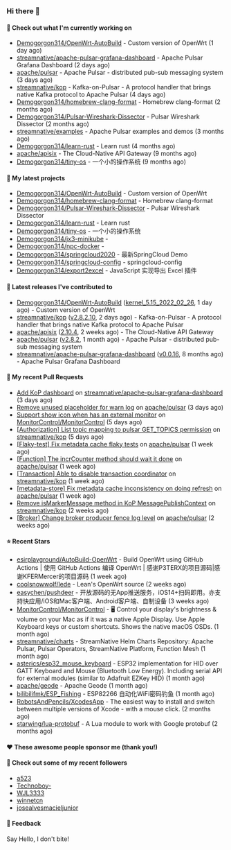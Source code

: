 ### Hi there 👋

#### 👷 Check out what I'm currently working on

- [Demogorgon314/OpenWrt-AutoBuild](https://github.com/Demogorgon314/OpenWrt-AutoBuild) - Custom version of OpenWrt (1 day ago)
- [streamnative/apache-pulsar-grafana-dashboard](https://github.com/streamnative/apache-pulsar-grafana-dashboard) - Apache Pulsar Grafana Dashboard (2 days ago)
- [apache/pulsar](https://github.com/apache/pulsar) - Apache Pulsar - distributed pub-sub messaging system (3 days ago)
- [streamnative/kop](https://github.com/streamnative/kop) - Kafka-on-Pulsar - A protocol handler that brings native Kafka protocol to Apache Pulsar (4 days ago)
- [Demogorgon314/homebrew-clang-format](https://github.com/Demogorgon314/homebrew-clang-format) - Homebrew clang-format (2 months ago)
- [Demogorgon314/Pulsar-Wireshark-Dissector](https://github.com/Demogorgon314/Pulsar-Wireshark-Dissector) - Pulsar Wireshark Dissector (2 months ago)
- [streamnative/examples](https://github.com/streamnative/examples) - Apache Pulsar examples and demos (3 months ago)
- [Demogorgon314/learn-rust](https://github.com/Demogorgon314/learn-rust) - Learn rust (4 months ago)
- [apache/apisix](https://github.com/apache/apisix) - The Cloud-Native API Gateway (9 months ago)
- [Demogorgon314/tiny-os](https://github.com/Demogorgon314/tiny-os) - 一个小的操作系统 (9 months ago)

#### 🌱 My latest projects

- [Demogorgon314/OpenWrt-AutoBuild](https://github.com/Demogorgon314/OpenWrt-AutoBuild) - Custom version of OpenWrt
- [Demogorgon314/homebrew-clang-format](https://github.com/Demogorgon314/homebrew-clang-format) - Homebrew clang-format
- [Demogorgon314/Pulsar-Wireshark-Dissector](https://github.com/Demogorgon314/Pulsar-Wireshark-Dissector) - Pulsar Wireshark Dissector
- [Demogorgon314/learn-rust](https://github.com/Demogorgon314/learn-rust) - Learn rust
- [Demogorgon314/tiny-os](https://github.com/Demogorgon314/tiny-os) - 一个小的操作系统
- [Demogorgon314/jx3-minikube](https://github.com/Demogorgon314/jx3-minikube) - 
- [Demogorgon314/npc-docker](https://github.com/Demogorgon314/npc-docker) - 
- [Demogorgon314/springcloud2020](https://github.com/Demogorgon314/springcloud2020) - 最新SpringCloud Demo
- [Demogorgon314/springcloud-config](https://github.com/Demogorgon314/springcloud-config) - springcloud-config 
- [Demogorgon314/export2excel](https://github.com/Demogorgon314/export2excel) - JavaScript 实现导出 Excel 插件

#### 🔭 Latest releases I've contributed to

- [Demogorgon314/OpenWrt-AutoBuild](https://github.com/Demogorgon314/OpenWrt-AutoBuild) ([kernel_5.15_2022_02_26](https://github.com/Demogorgon314/OpenWrt-AutoBuild/releases/tag/kernel_5.15_2022_02_26), 1 day ago) - Custom version of OpenWrt
- [streamnative/kop](https://github.com/streamnative/kop) ([v2.8.2.10](https://github.com/streamnative/kop/releases/tag/v2.8.2.10), 2 days ago) - Kafka-on-Pulsar - A protocol handler that brings native Kafka protocol to Apache Pulsar
- [apache/apisix](https://github.com/apache/apisix) ([2.10.4](https://github.com/apache/apisix/releases/tag/2.10.4), 2 weeks ago) - The Cloud-Native API Gateway
- [apache/pulsar](https://github.com/apache/pulsar) ([v2.8.2](https://github.com/apache/pulsar/releases/tag/v2.8.2), 1 month ago) - Apache Pulsar - distributed pub-sub messaging system
- [streamnative/apache-pulsar-grafana-dashboard](https://github.com/streamnative/apache-pulsar-grafana-dashboard) ([v0.0.16](https://github.com/streamnative/apache-pulsar-grafana-dashboard/releases/tag/v0.0.16), 8 months ago) - Apache Pulsar Grafana Dashboard

#### 🔨 My recent Pull Requests

- [Add KoP dashboard](https://github.com/streamnative/apache-pulsar-grafana-dashboard/pull/75) on [streamnative/apache-pulsar-grafana-dashboard](https://github.com/streamnative/apache-pulsar-grafana-dashboard) (3 days ago)
- [Remove unused placeholder for warn log](https://github.com/apache/pulsar/pull/14439) on [apache/pulsar](https://github.com/apache/pulsar) (3 days ago)
- [Support show icon when has an external monitor](https://github.com/MonitorControl/MonitorControl/pull/957) on [MonitorControl/MonitorControl](https://github.com/MonitorControl/MonitorControl) (5 days ago)
- [[Authorization] List topic mapping to pulsar GET_TOPICS permission](https://github.com/streamnative/kop/pull/1103) on [streamnative/kop](https://github.com/streamnative/kop) (5 days ago)
- [[Flaky-test] Fix metadata cache flaky tests](https://github.com/apache/pulsar/pull/14373) on [apache/pulsar](https://github.com/apache/pulsar) (1 week ago)
- [[Function] The incrCounter method should wait it done](https://github.com/apache/pulsar/pull/14354) on [apache/pulsar](https://github.com/apache/pulsar) (1 week ago)
- [[Transaction] Able to disable transaction coordinator](https://github.com/streamnative/kop/pull/1094) on [streamnative/kop](https://github.com/streamnative/kop) (1 week ago)
- [[metadata-store] Fix metadata cache inconsistency on doing refresh](https://github.com/apache/pulsar/pull/14283) on [apache/pulsar](https://github.com/apache/pulsar) (1 week ago)
- [Remove isMarkerMessage method in KoP MessagePublishContext](https://github.com/streamnative/kop/pull/1064) on [streamnative/kop](https://github.com/streamnative/kop) (2 weeks ago)
- [[Broker] Change broker producer fence log level](https://github.com/apache/pulsar/pull/14196) on [apache/pulsar](https://github.com/apache/pulsar) (2 weeks ago)

#### ⭐ Recent Stars

- [esirplayground/AutoBuild-OpenWrt](https://github.com/esirplayground/AutoBuild-OpenWrt) - Build OpenWrt using GitHub Actions | 使用 GitHub Actions 编译 OpenWrt | 感谢P3TERX的项目源码|感谢KFERMercer的项目源码 (1 week ago)
- [coolsnowwolf/lede](https://github.com/coolsnowwolf/lede) - Lean&#39;s OpenWrt source (2 weeks ago)
- [easychen/pushdeer](https://github.com/easychen/pushdeer) - 开放源码的无App推送服务，iOS14&#43;扫码即用。亦支持快应用/iOS和Mac客户端、Android客户端、自制设备 (3 weeks ago)
- [MonitorControl/MonitorControl](https://github.com/MonitorControl/MonitorControl) - 🖥 Control your display&#39;s brightness &amp; volume on your Mac as if it was a native Apple Display. Use Apple Keyboard keys or custom shortcuts. Shows the native macOS OSDs. (1 month ago)
- [streamnative/charts](https://github.com/streamnative/charts) - StreamNative Helm Charts Repository: Apache Pulsar, Pulsar Operators, StreamNative Platform, Function Mesh (1 month ago)
- [asterics/esp32_mouse_keyboard](https://github.com/asterics/esp32_mouse_keyboard) - ESP32 implementation for HID over GATT Keyboard and Mouse (Bluetooth Low Energy). Including serial API for external modules (similar to Adafruit EZKey HID) (1 month ago)
- [apache/geode](https://github.com/apache/geode) - Apache Geode (1 month ago)
- [bilibilifmk/ESP_Fishing](https://github.com/bilibilifmk/ESP_Fishing) - ESP82266 自动化WiFi密码钓鱼 (1 month ago)
- [RobotsAndPencils/XcodesApp](https://github.com/RobotsAndPencils/XcodesApp) - The easiest way to install and switch between multiple versions of Xcode - with a mouse click.  (2 months ago)
- [starwing/lua-protobuf](https://github.com/starwing/lua-protobuf) - A Lua module to work with Google protobuf (2 months ago)

#### ❤️ These awesome people sponsor me (thank you!)


#### 👯 Check out some of my recent followers

- [a523](https://github.com/a523)
- [Technoboy-](https://github.com/Technoboy-)
- [WJL3333](https://github.com/WJL3333)
- [winnetcn](https://github.com/winnetcn)
- [josealvesmacieljunior](https://github.com/josealvesmacieljunior)

#### 💬 Feedback

Say Hello, I don't bite!

